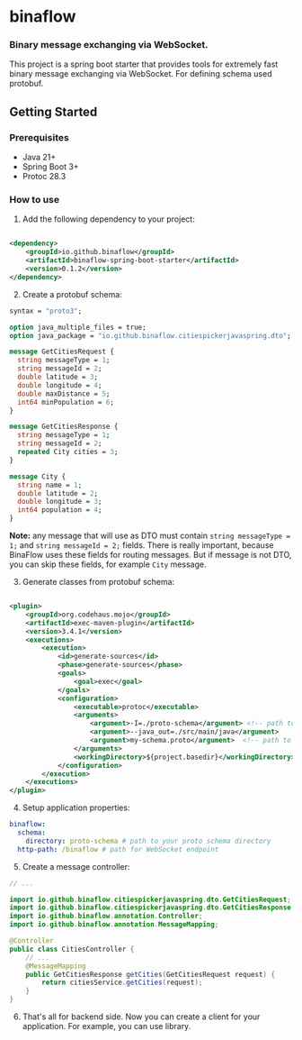 # binaflow

### Binary message exchanging via WebSocket.

This project is a spring boot starter that provides tools for extremely fast binary message exchanging via WebSocket.
For defining schema used protobuf.

## Getting Started

### Prerequisites

- Java 21+
- Spring Boot 3+
- Protoc 28.3

### How to use

1) Add the following dependency to your project:

```xml

<dependency>
    <groupId>io.github.binaflow</groupId>
    <artifactId>binaflow-spring-boot-starter</artifactId>
    <version>0.1.2</version>
</dependency>
```

2) Create a protobuf schema:

```protobuf
syntax = "proto3";

option java_multiple_files = true;
option java_package = "io.github.binaflow.citiespickerjavaspring.dto"; // define package for generated classes

message GetCitiesRequest {
  string messageType = 1;
  string messageId = 2;
  double latitude = 3;
  double longitude = 4;
  double maxDistance = 5;
  int64 minPopulation = 6;
}

message GetCitiesResponse {
  string messageType = 1;
  string messageId = 2;
  repeated City cities = 3;
}

message City {
  string name = 1;
  double latitude = 2;
  double longitude = 3;
  int64 population = 4;
}
```

**Note:** any message that will use as DTO must contain `string messageType = 1;` and `string messageId = 2;` fields.
There is really important, because BinaFlow uses these fields for routing messages. But if message is not DTO, you can
skip these fields, for example `City` message.

3) Generate classes from protobuf schema:

```xml

<plugin>
    <groupId>org.codehaus.mojo</groupId>
    <artifactId>exec-maven-plugin</artifactId>
    <version>3.4.1</version>
    <executions>
        <execution>
            <id>generate-sources</id>
            <phase>generate-sources</phase>
            <goals>
                <goal>exec</goal>
            </goals>
            <configuration>
                <executable>protoc</executable>
                <arguments>
                    <argument>-I=./proto-schema</argument> <!-- path to your proto schema directory -->
                    <argument>--java_out=./src/main/java</argument>
                    <argument>my-schema.proto</argument>  <!-- path to your proto schema -->
                </arguments>
                <workingDirectory>${project.basedir}</workingDirectory>
            </configuration>
        </execution>
    </executions>
</plugin>
```

4) Setup application properties:

```yaml
binaflow:
  schema:
    directory: proto-schema # path to your proto schema directory
  http-path: /binaflow # path for WebSocket endpoint
```

5) Create a message controller:

```java
// ...

import io.github.binaflow.citiespickerjavaspring.dto.GetCitiesRequest;
import io.github.binaflow.citiespickerjavaspring.dto.GetCitiesResponse;
import io.github.binaflow.annotation.Controller;
import io.github.binaflow.annotation.MessageMapping;

@Controller
public class CitiesController {
    // ...
    @MessageMapping
    public GetCitiesResponse getCities(GetCitiesRequest request) {
        return citiesService.getCities(request);
    }
}
```

6) That's all for backend side. Now you can create a client for your application. For example, you can use <inset link to npm package> library.
